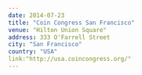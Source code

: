 ```yaml
---
date: 2014-07-23
title: "Coin Congress San Francisco"
venue: ​"Hilton Union Square"
address: ​333 O'Farrell Street ​
city: "San Francisco"
country: "USA"
link:"http://usa.coincongress.org/"
---
```

